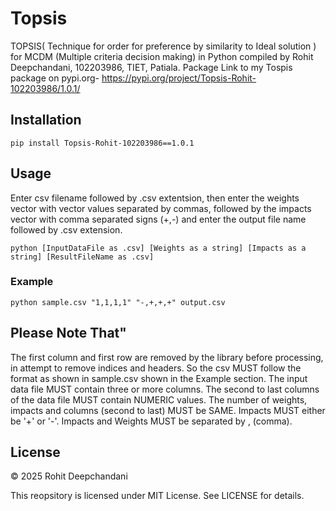 # Topsis
TOPSIS( Technique for order for preference by similarity to Ideal solution ) for MCDM (Multiple criteria decision making) in Python compiled by Rohit Deepchandani, 102203986, TIET, Patiala. 
Package Link to my Tospis package on pypi.org- https://pypi.org/project/Topsis-Rohit-102203986/1.0.1/

## Installation
```pip install Topsis-Rohit-102203986==1.0.1```

## Usage
Enter csv filename followed by .csv extentsion, then enter the weights vector with vector values separated by commas, followed by the impacts vector with comma separated signs (+,-) and enter the output file name followed by .csv extension.

```python [InputDataFile as .csv] [Weights as a string] [Impacts as a string] [ResultFileName as .csv]```

### Example
```python sample.csv "1,1,1,1" "-,+,+,+" output.csv```

## Please Note That"

The first column and first row are removed by the library before processing, in attempt to remove indices and headers. So the csv MUST follow the format as shown in sample.csv shown in the Example section.
The input data file MUST contain three or more columns.
The second to last columns of the data file MUST contain NUMERIC values.
The number of weights, impacts and columns (second to last) MUST be SAME.
Impacts MUST either be '+' or '-'.
Impacts and Weights MUST be separated by , (comma).

## License

© 2025 Rohit Deepchandani

This reopsitory is licensed under MIT License. See LICENSE for details.
